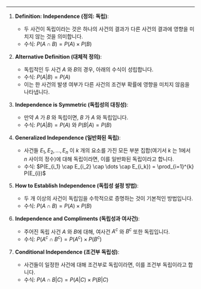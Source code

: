 
---
1. **Definition: Independence (정의: 독립)**:
   - 두 사건이 독립이라는 것은 하나의 사건의 결과가 다른 사건의 결과에 영향을 미치지 않는 것을 의미합니다.
   - 수식: $P(A \cap B) = P(A) \times P(B)$

2. **Alternative Definition (대체적 정의)**:
   - 독립적인 두 사건 $A$ 와 $B$의 경우, 아래의 수식이 성립합니다.
   - 수식: $P(A|B) = P(A)$
   - 이는 한 사건의 발생 여부가 다른 사건의 조건부 확률에 영향을 미치지 않음을 나타냅니다.

3. **Independence is Symmetric (독립성의 대칭성)**:
   - 만약 $A$ 가 $B$ 와 독립이면, $B$ 가 $A$ 와 독립입니다.
   - 수식: $P(A|B) = P(A)$ 와 $P(B|A) = P(B)$

4. **Generalized Independence (일반화된 독립)**:
   - 사건들 $E_1, E_2, \dots, E_n$ 이 $k$ 개의 요소를 가진 모든 부분 집합(여기서 $k$ 는 1에서 $n$ 사이의 정수)에 대해 독립이라면, 이를 일반화된 독립이라고 합니다.
   - 수식: $P(E_{i_1} \cap E_{i_2} \cap \dots \cap E_{i_k}) = \prod_{i=1}^{k} P(E_{i})$

5. **How to Establish Independence (독립성 설정 방법)**:
   - 두 개 이상의 사건이 독립임을 수학적으로 증명하는 것이 기본적인 방법입니다.
   - 수식: $P(A \cap B) = P(A) \times P(B)$

6. **Independence and Compliments (독립성과 여사건)**:
   - 주어진 독립 사건 $A$ 와 $B$에 대해, 여사건 $A^c$ 와 $B^c$ 또한 독립입니다.
   - 수식: $P(A^c \cap B^c) = P(A^c) \times P(B^c)$

7. **Conditional Independence (조건부 독립성)**:
   - 사건들이 일정한 사건에 대해 조건부로 독립이라면, 이를 조건부 독립이라고 합니다.
   - 수식: $P(A \cap B | C) = P(A|C) \times P(B|C)$
